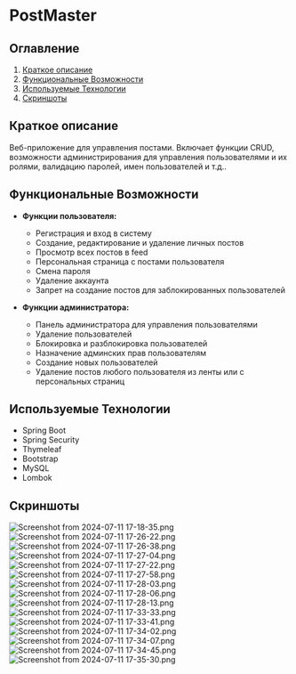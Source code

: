 # PostMaster

## Оглавление
1. [Краткое описание](#краткое-описание)
2. [Функциональные Возможности](#функциональные-возможности)
3. [Используемые Технологии](#используемые-технологии)
4. [Скриншоты](#скриншоты)

## Краткое описание
Веб-приложение для управления постами. Включает функции CRUD, возможности администрирования для управления пользователями и их ролями, валидацию паролей, имен пользователей и т.д..

## Функциональные Возможности
- **Функции пользователя:**
    - Регистрация и вход в систему
    - Создание, редактирование и удаление личных постов
    - Просмотр всех постов в feed
    - Персональная страница с постами пользователя
    - Смена пароля
    - Удаление аккаунта
    - Запрет на создание постов для заблокированных пользователей

- **Функции администратора:**
    - Панель администратора для управления пользователями 
    - Удаление пользователей 
    - Блокировка и разблокировка пользователей 
    - Назначение админских прав пользователям 
    - Создание новых пользователей 
    - Удаление постов любого пользователя из ленты или с персональных страниц

## Используемые Технологии
- Spring Boot
- Spring Security
- Thymeleaf
- Bootstrap
- MySQL
- Lombok

## Скриншоты
![Screenshot from 2024-07-11 17-18-35.png](..%2F..%2F..%2FPictures%2FScreenshots%2FScreenshot%20from%202024-07-11%2017-18-35.png)
![Screenshot from 2024-07-11 17-26-22.png](..%2F..%2F..%2FPictures%2FScreenshots%2FScreenshot%20from%202024-07-11%2017-26-22.png)
![Screenshot from 2024-07-11 17-26-38.png](..%2F..%2F..%2FPictures%2FScreenshots%2FScreenshot%20from%202024-07-11%2017-26-38.png)
![Screenshot from 2024-07-11 17-27-04.png](..%2F..%2F..%2FPictures%2FScreenshots%2FScreenshot%20from%202024-07-11%2017-27-04.png)
![Screenshot from 2024-07-11 17-27-22.png](..%2F..%2F..%2FPictures%2FScreenshots%2FScreenshot%20from%202024-07-11%2017-27-22.png)
![Screenshot from 2024-07-11 17-27-58.png](..%2F..%2F..%2FPictures%2FScreenshots%2FScreenshot%20from%202024-07-11%2017-27-58.png)
![Screenshot from 2024-07-11 17-28-03.png](..%2F..%2F..%2FPictures%2FScreenshots%2FScreenshot%20from%202024-07-11%2017-28-03.png)
![Screenshot from 2024-07-11 17-28-06.png](..%2F..%2F..%2FPictures%2FScreenshots%2FScreenshot%20from%202024-07-11%2017-28-06.png)
![Screenshot from 2024-07-11 17-28-13.png](..%2F..%2F..%2FPictures%2FScreenshots%2FScreenshot%20from%202024-07-11%2017-28-13.png)
![Screenshot from 2024-07-11 17-33-33.png](..%2F..%2F..%2FPictures%2FScreenshots%2FScreenshot%20from%202024-07-11%2017-33-33.png)
![Screenshot from 2024-07-11 17-33-41.png](..%2F..%2F..%2FPictures%2FScreenshots%2FScreenshot%20from%202024-07-11%2017-33-41.png)
![Screenshot from 2024-07-11 17-34-02.png](..%2F..%2F..%2FPictures%2FScreenshots%2FScreenshot%20from%202024-07-11%2017-34-02.png)
![Screenshot from 2024-07-11 17-34-07.png](..%2F..%2F..%2FPictures%2FScreenshots%2FScreenshot%20from%202024-07-11%2017-34-07.png)
![Screenshot from 2024-07-11 17-34-45.png](..%2F..%2F..%2FPictures%2FScreenshots%2FScreenshot%20from%202024-07-11%2017-34-45.png)
![Screenshot from 2024-07-11 17-35-30.png](..%2F..%2F..%2FPictures%2FScreenshots%2FScreenshot%20from%202024-07-11%2017-35-30.png)